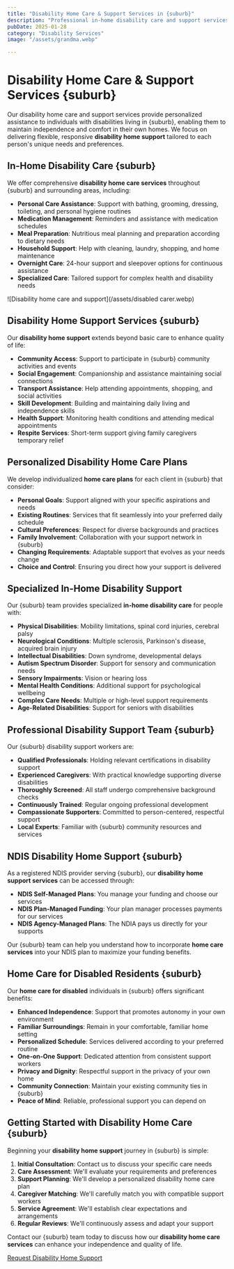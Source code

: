 ```yaml
---
title: "Disability Home Care & Support Services in {suburb}"
description: "Professional in-home disability care and support services in {suburb}. Personalized disability home support promoting independence and quality of life for individuals with disabilities."
pubDate: 2025-01-28
category: "Disability Services"
image: "/assets/grandma.webp"

---
```


# Disability Home Care & Support Services {suburb}

Our disability home care and support services provide personalized assistance to individuals with disabilities living in {suburb}, enabling them to maintain independence and comfort in their own homes. We focus on delivering flexible, responsive **disability home support** tailored to each person's unique needs and preferences.

## In-Home Disability Care {suburb}

We offer comprehensive **disability home care services** throughout {suburb} and surrounding areas, including:

- **Personal Care Assistance**: Support with bathing, grooming, dressing, toileting, and personal hygiene routines
- **Medication Management**: Reminders and assistance with medication schedules
- **Meal Preparation**: Nutritious meal planning and preparation according to dietary needs
- **Household Support**: Help with cleaning, laundry, shopping, and home maintenance
- **Overnight Care**: 24-hour support and sleepover options for continuous assistance
- **Specialized Care**: Tailored support for complex health and disability needs

![Disability home care and support](/assets/disabled carer.webp)

## Disability Home Support Services {suburb}

Our **disability home support** extends beyond basic care to enhance quality of life:

- **Community Access**: Support to participate in {suburb} community activities and events
- **Social Engagement**: Companionship and assistance maintaining social connections
- **Transport Assistance**: Help attending appointments, shopping, and social activities
- **Skill Development**: Building and maintaining daily living and independence skills
- **Health Support**: Monitoring health conditions and attending medical appointments
- **Respite Services**: Short-term support giving family caregivers temporary relief

## Personalized Disability Home Care Plans

We develop individualized **home care plans** for each client in {suburb} that consider:

- **Personal Goals**: Support aligned with your specific aspirations and needs
- **Existing Routines**: Services that fit seamlessly into your preferred daily schedule
- **Cultural Preferences**: Respect for diverse backgrounds and practices
- **Family Involvement**: Collaboration with your support network in {suburb}
- **Changing Requirements**: Adaptable support that evolves as your needs change
- **Choice and Control**: Ensuring you direct how your support is delivered

## Specialized In-Home Disability Support

Our {suburb} team provides specialized **in-home disability care** for people with:

- **Physical Disabilities**: Mobility limitations, spinal cord injuries, cerebral palsy
- **Neurological Conditions**: Multiple sclerosis, Parkinson's disease, acquired brain injury
- **Intellectual Disabilities**: Down syndrome, developmental delays
- **Autism Spectrum Disorder**: Support for sensory and communication needs
- **Sensory Impairments**: Vision or hearing loss
- **Mental Health Conditions**: Additional support for psychological wellbeing
- **Complex Care Needs**: Multiple or high-level support requirements
- **Age-Related Disabilities**: Support for seniors with disabilities

## Professional Disability Support Team {suburb}

Our {suburb} disability support workers are:

- **Qualified Professionals**: Holding relevant certifications in disability support
- **Experienced Caregivers**: With practical knowledge supporting diverse disabilities
- **Thoroughly Screened**: All staff undergo comprehensive background checks
- **Continuously Trained**: Regular ongoing professional development
- **Compassionate Supporters**: Committed to person-centered, respectful support
- **Local Experts**: Familiar with {suburb} community resources and services

## NDIS Disability Home Support {suburb}

As a registered NDIS provider serving {suburb}, our **disability home support services** can be accessed through:

- **NDIS Self-Managed Plans**: You manage your funding and choose our services
- **NDIS Plan-Managed Funding**: Your plan manager processes payments for our services
- **NDIS Agency-Managed Plans**: The NDIA pays us directly for your supports

Our {suburb} team can help you understand how to incorporate **home care services** into your NDIS plan to maximize your funding benefits.

## Home Care for Disabled Residents {suburb}

Our **home care for disabled** individuals in {suburb} offers significant benefits:

- **Enhanced Independence**: Support that promotes autonomy in your own environment
- **Familiar Surroundings**: Remain in your comfortable, familiar home setting
- **Personalized Schedule**: Services delivered according to your preferred routine
- **One-on-One Support**: Dedicated attention from consistent support workers
- **Privacy and Dignity**: Respectful support in the privacy of your own home
- **Community Connection**: Maintain your existing community ties in {suburb}
- **Peace of Mind**: Reliable, professional support you can depend on

## Getting Started with Disability Home Care {suburb}

Beginning your **disability home support** journey in {suburb} is simple:

1. **Initial Consultation**: Contact us to discuss your specific care needs
2. **Care Assessment**: We'll evaluate your requirements and preferences
3. **Support Planning**: We'll develop a personalized disability home care plan
4. **Caregiver Matching**: We'll carefully match you with compatible support workers
5. **Service Agreement**: We'll establish clear expectations and arrangements
6. **Regular Reviews**: We'll continuously assess and adapt your support

Contact our {suburb} team today to discuss how our **disability home care services** can enhance your independence and quality of life.

[Request Disability Home Support](/contact)
